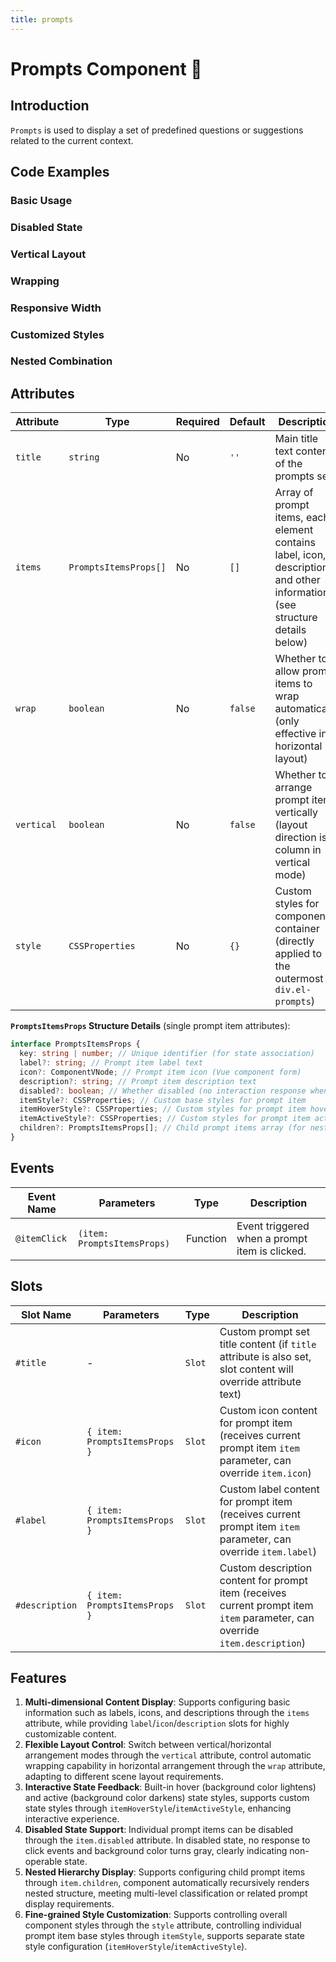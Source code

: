 ```yaml
---
title: prompts
---
```


# Prompts Component 🎁

## Introduction

`Prompts` is used to display a set of predefined questions or suggestions related to the current context.

## Code Examples

### Basic Usage

<demo src="./demos/base.vue"></demo>

### Disabled State

<demo src="./demos/disabled.vue"></demo>

### Vertical Layout

<demo src="./demos/vertical.vue"></demo>

### Wrapping

<demo src="./demos/wrap.vue"></demo>

### Responsive Width

<demo src="./demos/responsive.vue"></demo>

### Customized Styles

<demo src="./demos/customized.vue"></demo>

### Nested Combination

<demo src="./demos/nested.vue"></demo>

## Attributes

| Attribute  | Type                  | Required | Default | Description                                                                                                               |
| ---------- | --------------------- | -------- | ------- | ------------------------------------------------------------------------------------------------------------------------- |
| `title`    | `string`              | No       | `''`    | Main title text content of the prompts set                                                                                |
| `items`    | `PromptsItemsProps[]` | No       | `[]`    | Array of prompt items, each element contains label, icon, description and other information (see structure details below) |
| `wrap`     | `boolean`             | No       | `false` | Whether to allow prompt items to wrap automatically (only effective in horizontal layout)                                 |
| `vertical` | `boolean`             | No       | `false` | Whether to arrange prompt items vertically (layout direction is column in vertical mode)                                  |
| `style`    | `CSSProperties`       | No       | `{}`    | Custom styles for component container (directly applied to the outermost `div.el-prompts`)                                |

**`PromptsItemsProps` Structure Details** (single prompt item attributes):

```typescript
interface PromptsItemsProps {
  key: string | number; // Unique identifier (for state association)
  label?: string; // Prompt item label text
  icon?: ComponentVNode; // Prompt item icon (Vue component form)
  description?: string; // Prompt item description text
  disabled?: boolean; // Whether disabled (no interaction response when disabled)
  itemStyle?: CSSProperties; // Custom base styles for prompt item
  itemHoverStyle?: CSSProperties; // Custom styles for prompt item hover state
  itemActiveStyle?: CSSProperties; // Custom styles for prompt item active state
  children?: PromptsItemsProps[]; // Child prompt items array (for nested display)
}
```

## Events

| Event Name   | Parameters                  | Type     | Description                                    |
| ------------ | --------------------------- | -------- | ---------------------------------------------- |
| `@itemClick` | `(item: PromptsItemsProps)` | Function | Event triggered when a prompt item is clicked. |

## Slots

| Slot Name      | Parameters                    | Type   | Description                                                                                                                 |
| -------------- | ----------------------------- | ------ | --------------------------------------------------------------------------------------------------------------------------- |
| `#title`       | -                             | `Slot` | Custom prompt set title content (if `title` attribute is also set, slot content will override attribute text)               |
| `#icon`        | `{ item: PromptsItemsProps }` | `Slot` | Custom icon content for prompt item (receives current prompt item `item` parameter, can override `item.icon`)               |
| `#label`       | `{ item: PromptsItemsProps }` | `Slot` | Custom label content for prompt item (receives current prompt item `item` parameter, can override `item.label`)             |
| `#description` | `{ item: PromptsItemsProps }` | `Slot` | Custom description content for prompt item (receives current prompt item `item` parameter, can override `item.description`) |

## Features

1. **Multi-dimensional Content Display**: Supports configuring basic information such as labels, icons, and descriptions through the `items` attribute, while providing `label`/`icon`/`description` slots for highly customizable content.
2. **Flexible Layout Control**: Switch between vertical/horizontal arrangement modes through the `vertical` attribute, control automatic wrapping capability in horizontal arrangement through the `wrap` attribute, adapting to different scene layout requirements.
3. **Interactive State Feedback**: Built-in hover (background color lightens) and active (background color darkens) state styles, supports custom state styles through `itemHoverStyle`/`itemActiveStyle`, enhancing interactive experience.
4. **Disabled State Support**: Individual prompt items can be disabled through the `item.disabled` attribute. In disabled state, no response to click events and background color turns gray, clearly indicating non-operable state.
5. **Nested Hierarchy Display**: Supports configuring child prompt items through `item.children`, component automatically recursively renders nested structure, meeting multi-level classification or related prompt display requirements.
6. **Fine-grained Style Customization**: Supports controlling overall component styles through the `style` attribute, controlling individual prompt item base styles through `itemStyle`, supports separate state style configuration (`itemHoverStyle`/`itemActiveStyle`).
